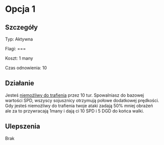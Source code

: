 # Opcja 1

## Szczegóły

Typ: Aktywna

Flagi: ===

Koszt: 1 many

Czas odnowienia: 10

## Działanie

Jesteś [niemożliwy do trafienia](../../../../inne/efekty.md#calkowite) przez 10 tur. Spowalniasz do bazowej wartości SPD, wszyscy sojusznicy otrzymują połowe dodatkowej prędkości. Gdy jesteś niemożliwy do trafienia twoje ataki zadają 50% mniej obrażeń ale za to przywracają 1many i dają ci 10 SPD i 5 DGD do końca walki.

## Ulepszenia

Brak
